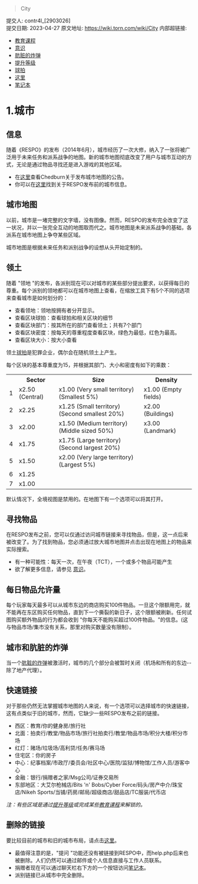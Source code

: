 >  City

提交人: contr4l_[2903026]  
提交日期: 2023-04-27 
原文地址: https://wiki.torn.com/wiki/City
内部超链接:
- [教育课程](education.md)
- [意识](awareness.md)
- [肮脏的炸弹](dirty_bomb.md)
- [提升等级](leveling.md)
- [球拍](racket.md)
- [这里](old_city.md)
- [笔记本](notebook.md)

# 1.城市

## 信息
随着《RESPO》的发布（2014年6月），城市经历了一次大修，纳入了一张将被广泛用于未来任务和派系战争的地图。新的城市地图彻底改变了用户与城市互动的方式，无论是通过物品寻找还是进入游戏的其他区域。

- 在[这里](https://www.torn.com/forums.php#/p=threads&t=15907611)查看Chedburn关于发布城市地图的公告。
- 你可以在[这里](old_city.md)找到关于RESPO发布前的城市信息。

## 城市地图
以前，城市是一堵完整的文字墙，没有图像。然而，RESPO的发布完全改变了这一状况，并以一张完全互动的地图取而代之。城市地图是未来派系战争的基础，各派系在城市地图上争夺某些区域。

城市地图是根据未来任务和派别战争的设想从头开始定制的。

## 领土
随着 "领地 "的发布，各派别现在可以对城市的某些部分提出要求，以获得每日的尊重。每个派别的领地都可以在城市地图上查看，在缩放工具下有5个不同的选项来查看城市是如何划分的：

- 查看领地：领地按拥有者分开显示。
- 查看区块球拍：查看球拍和相关区块的细节
- 查看区块部门：按其所在的部门查看领土；共有7个部门
- 查看区块密度：按每天的尊重程度查看区块，绿色为最低，红色为最高。
- 查看区块大小：按大小查看

领土[球拍](racket.md)是犯罪企业，偶尔会在随机领土上产生。


每个区块的基本尊重度为15，并根据其部门、大小和密度有如下的乘数：

<table class="wikitable table table-striped table table-striped table table-striped">
    <tbody>
        <tr>
            <th>
            </th>
            <th>Sector
            </th>
            <th>Size
            </th>
            <th>Density
            </th>
        </tr>
        <tr>
            <td>1
            </td>
            <td>x2.50 (Central)
            </td>
            <td>x1.00 (Very small territory) (Smallest 5%)
            </td>
            <td>x1.00 (Empty fields)
            </td>
        </tr>
        <tr>
            <td>2
            </td>
            <td>x2.25
            </td>
            <td>x1.25 (Small territory) (Second smallest 20%)
            </td>
            <td>x2.00 (Buildings)
            </td>
        </tr>
        <tr>
            <td>3
            </td>
            <td>x2.00
            </td>
            <td>x1.50 (Medium territory) (Middle sized 50%)
            </td>
            <td>x3.00 (Landmark)
            </td>
        </tr>
        <tr>
            <td>4
            </td>
            <td>x1.75
            </td>
            <td>x1.75 (Large territory) (Second largest 20%)
            </td>
        </tr>
        <tr>
            <td>5
            </td>
            <td>x1.50
            </td>
            <td>x2.00 (Very large territory) (Largest 5%)
            </td>
        </tr>
        <tr>
            <td>6
            </td>
            <td>x1.25
            </td>
        </tr>
        <tr>
            <td>7
            </td>
            <td>x1.00
            </td>
        </tr>
    </tbody>
</table>

默认情况下，全境视图是禁用的。在地图下有一个选项可以将其打开。

## 寻找物品
在RESPO发布之前，您可以仅通过访问城市链接来寻找物品，但是，这一点后来被改变了。为了找到物品，您必须通过放大城市地图并点击出现在地图上的物品来实际搜索。

- 有一种可能性：每天一次，在午夜（TCT），一个或多个物品可能产生
- 欲了解更多信息，请参见 [意识](awareness.md)。

## 每日物品允许量
每个玩家每天最多可以从城市东边的商店购买100件物品。一旦这个限额用完，就不能再在东区购买任何物品，直到下一个撕裂的新日子，这个限额被刷新。任何试图购买额外物品的行为都会收到 "你每天不能购买超过100件物品。"的信息。(这与物品市场/集市没有关系，那里对购买数量没有限制）。

## 城市和肮脏的炸弹
当一个[肮脏的炸弹](dirty_bomb.md)被激活时，城市的几个部分会被暂时关闭（机场和所有的东边--除了地产代理）。

## 快速链接
对于那些仍然无法掌握城市地图的人来说，有一个选项可以选择城市的快速链接，这有点类似于旧的城市，然而，它缺少一些RESPO发布之前的链接。

- 西区：教育/你的健身房/旅行社
- 北面：拍卖行/教堂/物品市场/旅行社拍卖行/教堂/物品市场/积分大楼/积分市场
- 红灯：赌场/垃圾场/高利贷/任务/赛马场
- 住宅区：你的房子
- 中心：纪事档案/市政厅/委员会/社区中心/医院/监狱/博物馆/工作人员/游客中心
- 金融：银行/捐赠者之家/Msg公司/证券交易所
- 东部地区：大艾尔枪械店/Bits 'n' Bobs/Cyber Force/码头/房产中介/珠宝店/Nikeh Sports/当铺/药房/邮局/超级商店/甜品店/TC服装/代币店

*注：有些区域是通过[提升等级](leveling.md)或完成某些[教育课程](education.md)来解锁的。*

## 删除的链接
要比较目前的城市和旧的城市布局，请点击[这里](old_city.md)。

- 最值得注意的是，"提问 "功能还没有被链接到RESPO中，而help.php后来也被删除。人们仍然可以通过邮件或个人信息直接与工作人员联系。
- 捐赠者现在可以通过聊天栏右下方的一个按钮访问[笔记本](notebook.md)。
- 派别链接已从城市中完全删除。